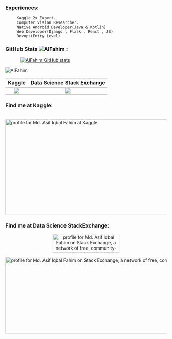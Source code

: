 ### Experiences: 
         Kaggle 2x Expert.
         Computer Vision Researcher.
         Native Android Developer(Java & Kotlin)
         Web Developer(Django , Flask , React , JS)
         Devops(Entry Level)
### GitHub Stats <img src="https://komarev.com/ghpvc/?username=AIFahim" alt="AIFahim" /> :
   &nbsp; &nbsp; &nbsp; &nbsp; &nbsp; &nbsp; [![AIFahim GitHub stats](https://github-readme-stats.vercel.app/api?username=AIFahim&show_icons=true&theme=radical)](https://github.com/anuraghazra/github-readme-stats)
   <p align="left"> <img src="https://komarev.com/ghpvc/?username=AIFahim" alt="AIFahim" /> </p>
 
 
Kaggle           |  Data Science Stack Exchange        
:-------------------------:|:------------------------:
<img src = "https://user-images.githubusercontent.com/33654834/106263129-2bfe7680-624e-11eb-9886-9b82089e6885.png" /> | <img src = "https://stackexchange.com/users/flair/18447196.png" /> 

 
 
### Find me at Kaggle:
   &nbsp; &nbsp; &nbsp; &nbsp; &nbsp; &nbsp;  &nbsp; &nbsp; &nbsp; &nbsp; &nbsp; &nbsp;  <a href="https://www.kaggle.com/aifahim"><img src="https://user-images.githubusercontent.com/33654834/106263129-2bfe7680-624e-11eb-9886-9b82089e6885.png" width="1000" height="300" alt="profile for Md. Asif Iqbal Fahim at Kaggle" title="profile for Md. Asif Iqbal Fahim at Kaggle, World Best Data Science community"></a>
 

### Find me at Data Science StackExchange:
<p align="center">
<a href="https://stackexchange.com/users/18447196/md-asif-iqbal-fahim"><img src="https://stackexchange.com/users/flair/18447196.png" width="208" height="58" alt="profile for Md. Asif Iqbal Fahim on Stack Exchange, a network of free, community-driven Q&amp;A sites" title="profile for Md. Asif Iqbal Fahim on Stack Exchange, a network of free, community-driven Q&amp;A sites" /></a></p>



<!--
&nbsp; &nbsp; &nbsp; &nbsp; &nbsp; &nbsp;  &nbsp; &nbsp; &nbsp; &nbsp; &nbsp; &nbsp; &nbsp; &nbsp; &nbsp; &nbsp; &nbsp; &nbsp; &nbsp; &nbsp; 
![Github Stats By Md. Asif Iqbal Fahim](https://github-readme-stats.vercel.app/api?username=AIFahim&show_icons=true&title_color=fff&icon_color=79ff97&text_color=9f9f9f&bg_color=151515) 
[![Top Langs](https://github-readme-stats.vercel.app/api/top-langs/?username=AIFahim&layout=compact)](https://github.com/anuraghazra/github-readme-stats)


 [![willianrod's wakatime stats](https://github-readme-stats.vercel.app/api/wakatime?username=AIFahim)](https://github.com/anuraghazra/github-readme-stats)
 
**AIFahim/AIFahim** is a ✨ _special_ ✨ repository because its `README.md` (this file) appears on your GitHub profile.

Here are some ideas to get you started:

- 🔭 I’m currently working on ...
- 🌱 I’m currently learning ...
- 👯 I’m looking to collaborate on ...
- 🤔 I’m looking for help with ...
- 💬 Ask me about ...
- 📫 How to reach me: ...
- 😄 Pronouns: ...
- ⚡ Fun fact: ...
-->
<a href="https://stackexchange.com/users/18447196/md-asif-iqbal-fahim"><img src="https://stackexchange.com/users/flair/18447196.png" width="1040" height="240" alt="profile for Md. Asif Iqbal Fahim on Stack Exchange, a network of free, community-driven Q&amp;A sites" title="profile for Md. Asif Iqbal Fahim on Stack Exchange, a network of free, community-driven Q&amp;A sites" /></a>
